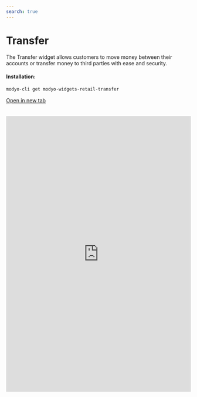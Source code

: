 ```yaml
---
search: true
---
```


# Transfer

The Transfer widget allows customers to move money between their accounts or transfer money to third parties with ease and security.

#### Installation:

```bash
modyo-cli get modyo-widgets-retail-transfer
```

[Open in new tab](https://widgets.modyo.com/retail/transfer)

<iframe id="widgetFrame" src="https://widgets.modyo.com/retail/transfer" width="100%" frameBorder="0" style="min-height:750px;overflow:auto;margin-top:20px;"/>

This widget includes features for two similar products: Transfer to Third Party and Transfer between Accounts.

### Transfer between Accounts

| Feature            | Description                                                                                                                                          |
|:-------------------------|:-----------------------------------------------------------------------------------------------------------------------------------------------------|
| Origin Account  | Select the origin account from which money will be withdrawn and transferred. It also displays the available balance that can be transferred. |
| Destination Account | Select the recipient account to which the money will be transferred and deposited.                                                                                                   |
| Schedule transfer  | Allows the client to schedule periodic transfers by selecting the frequency (e.g. weekly, monthly, quarterly) of the transfers.                              |
| Recent Activity      | Displays all recent activity that has not yet been invoiced.                                                                  |

### Third-party Transfers

| Feature      | Description                                                                                                                                                                                                    |
|--------------------|----------------------------------------------------------------------------------------------------------------------------------------------------------------------------------------------------------------|
| Origin Account   | Select the origin account from which money will be withdrawn and transferred. It also displays the available balance that can be transferred.                |
| Destination Account  | Select the account to which the money will be transferred and deposited.                                       |
| My Contacts      | Allows you to select the account that will receive the transfer, among the accounts already registered by the client. Offers a search bar to find transfer recipients quickly and easily. |
| New Contact     | Allows you to enter information about a recipient who is not registered on the customer's account. Includes name, bank, account type, account number, ID and recipient's email.     |
| Transfer Amount | Allows you to enter the amount to be transferred and deposited to the selected recipient's account.                                                                                                                     |

<script>

  export default {
    mounted() {

      function setIframeHeightCO(id, ht) {
          var ifrm = document.getElementById(id);
          if(ifrm) {
            ifrm.style.height = ht + 4 + "px";
          }
      }
      // iframed document sends its height using postMessage
      function handleDocHeightMsg(e) {
          // check origin
          if ( e.origin === 'https://widgets.modyo.com' ) {
              // parse data
              var data = JSON.parse( e.data );

              console.log('data:', data)
              // check data object
              if ( data['docHeight'] ) {
                  setIframeHeightCO( 'widgetFrame', data['docHeight'] );
              } else {
                  setIframeHeightCO( 'widgetFrame', 700 );
              }
          }
      }

      // assign message handler
      if ( window.addEventListener ) {
          window.addEventListener('message', handleDocHeightMsg, false);
      }
    }
  }

</script>
